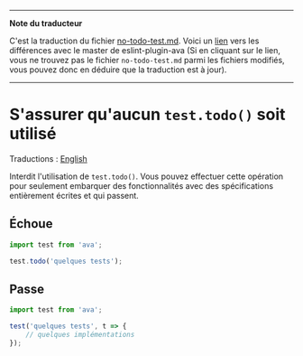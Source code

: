 ___
**Note du traducteur**

C'est la traduction du fichier [no-todo-test.md](https://github.com/sindresorhus/eslint-plugin-ava/blob/master/docs/rules/no-todo-test.md). Voici un [lien](https://github.com/sindresorhus/eslint-plugin-ava/compare/216cd688cded0f2b79f3f652dc2eb43353f08fc4...master#diff-ee78ff1db3f63a4c5de48c6c6c18fcdd) vers les différences avec le master de eslint-plugin-ava (Si en cliquant sur le lien, vous ne trouvez pas le fichier `no-todo-test.md` parmi les fichiers modifiés, vous pouvez donc en déduire que la traduction est à jour).
___
# S'assurer qu'aucun `test.todo()` soit utilisé

Traductions : [English](https://github.com/sindresorhus/eslint-plugin-ava/blob/master/docs/rules/no-todo-test.md)

Interdit l'utilisation de `test.todo()`. Vous pouvez effectuer cette opération pour seulement embarquer des fonctionnalités avec des spécifications entièrement écrites et qui passent.


## Échoue

```js
import test from 'ava';

test.todo('quelques tests');
```


## Passe

```js
import test from 'ava';

test('quelques tests', t => {
	// quelques implémentations
});
```
